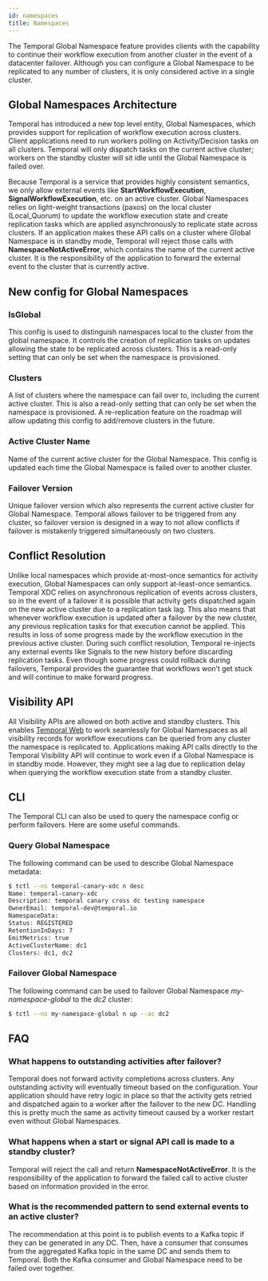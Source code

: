 ```yaml
---
id: namespaces
title: Namespaces
---
```


The Temporal Global Namespace feature provides clients with the capability to continue their workflow execution from another
cluster in the event of a datacenter failover. Although you can configure a Global Namespace to be replicated to any number of
clusters, it is only considered active in a single cluster.

## Global Namespaces Architecture
Temporal has introduced a new top level entity, Global Namespaces, which provides support for replication of workflow
execution across clusters. Client applications need to run workers polling on Activity/Decision tasks on all clusters.
Temporal will only dispatch tasks on the current active cluster; workers on the standby cluster will sit idle
until the Global Namespace is failed over.

Because Temporal is a service that provides highly consistent semantics, we only allow external events like
**StartWorkflowExecution**, **SignalWorkflowExecution**, etc. on an active cluster. Global Namespaces relies on light-weight
transactions (paxos) on the local cluster (Local_Quorum) to update the workflow execution state and create replication
tasks which are applied asynchronously to replicate state across clusters. If an application makes these API calls on a
cluster where Global Namespace is in standby mode, Temporal will reject those calls with **NamespaceNotActiveError**, which
contains the name of the current active cluster. It is the responsibility of the application to forward the external
event to the cluster that is currently active.

## New config for Global Namespaces

### IsGlobal
This config is used to distinguish namespaces local to the cluster from the global namespace. It controls the creation of
replication tasks on updates allowing the state to be replicated across clusters. This is a read-only setting that can
only be set when the namespace is provisioned.

### Clusters
A list of clusters where the namespace can fail over to, including the current active cluster.
This is also a read-only setting that can only be set when the namespace is provisioned. A re-replication feature on the
roadmap will allow updating this config to add/remove clusters in the future.

### Active Cluster Name
Name of the current active cluster for the Global Namespace. This config is updated each time the Global Namespace is failed over to
another cluster.

### Failover Version
Unique failover version which also represents the current active cluster for Global Namespace. Temporal allows failover to
be triggered from any cluster, so failover version is designed in a way to not allow conflicts if failover is mistakenly
triggered simultaneously on two clusters.

## Conflict Resolution
Unlike local namespaces which provide at-most-once semantics for activity execution, Global Namespaces can only support at-least-once
semantics. Temporal XDC relies on asynchronous replication of events across clusters, so in the event of a failover
it is possible that activity gets dispatched again on the new active cluster due to a replication task lag. This also
means that whenever workflow execution is updated after a failover by the new cluster, any previous replication tasks
for that execution cannot be applied. This results in loss of some progress made by the workflow execution in the
previous active cluster. During such conflict resolution, Temporal re-injects any external events like Signals to the
new history before discarding replication tasks. Even though some progress could rollback during failovers, Temporal
provides the guarantee that workflows won’t get stuck and will continue to make forward progress.

## Visibility API
All Visibility APIs are allowed on both active and standby clusters. This enables
[Temporal Web](https://github.com/temporalio/temporal-web) to work seamlessly for Global Namespaces as all visibility records for
workflow executions can be queried from any cluster the namespace is replicated to. Applications making API calls directly
to the Temporal Visibility API will continue to work even if a Global Namespace is in standby mode. However, they might see
a lag due to replication delay when querying the workflow execution state from a standby cluster.

## CLI
The Temporal CLI can also be used to query the namespace config or perform failovers. Here are some useful commands.

### Query Global Namespace
The following command can be used to describe Global Namespace metadata:

```bash
$ tctl --ns temporal-canary-xdc n desc
Name: temporal-canary-xdc
Description: temporal canary cross dc testing namespace
OwnerEmail: temporal-dev@temporal.io
NamespaceData:
Status: REGISTERED
RetentionInDays: 7
EmitMetrics: true
ActiveClusterName: dc1
Clusters: dc1, dc2
```

### Failover Global Namespace
The following command can be used to failover Global Namespace *my-namespace-global* to the *dc2* cluster:

```bash
$ tctl --ns my-namespace-global n up --ac dc2
```

## FAQ

### What happens to outstanding activities after failover?
Temporal does not forward activity completions across clusters. Any outstanding activity will eventually timeout based
on the configuration. Your application should have retry logic in place so that the activity gets retried and dispatched
again to a worker after the failover to the new DC. Handling this is pretty much the same as activity timeout caused by
a worker restart even without Global Namespaces.

### What happens when a start or signal API call is made to a standby cluster?
Temporal will reject the call and return **NamespaceNotActiveError**. It is the responsibility of the application to forward
the failed call to active cluster based on information provided in the error.

### What is the recommended pattern to send external events to an active cluster?
The recommendation at this point is to publish events to a Kafka topic if they can be generated in any DC.
Then, have a consumer that consumes from the aggregated Kafka topic in the same DC and sends them to Temporal. Both the
Kafka consumer and Global Namespace need to be failed over together.
